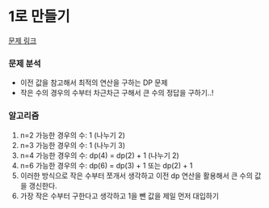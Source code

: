 # 1로 만들기

[문제 링크](https://www.acmicpc.net/problem/1463)

### 문제 분석

- 이전 값을 참고해서 최적의 연산을 구하는 DP 문제
- 작은 수의 경우의 수부터 차근차근 구해서 큰 수의 정답을 구하기..!

### 알고리즘

1. n=2 가능한 경우의 수: 1 (나누기 2)
2. n=3 가능한 경우의 수: 1 (나누기 3)
3. n=4 가능한 경우의 수: dp(4) = dp(2) + 1 (나누기 2)
4. n=6 가능한 경우의 수: dp(6) = dp(3) + 1 또는 dp(2) + 1
5. 이러한 방식으로 작은 수부터 쪼개서 생각하고 이전 dp 연산을 활용해서 큰 수의 값을 갱신한다.
6. 가장 작은 수부터 구한다고 생각하고 1을 뺀 값을 제일 먼저 대입하기
